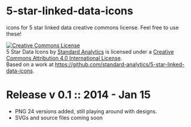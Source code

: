 5-star-linked-data-icons
========================

icons for 5 star linked data
creative commons license. Feel free to use these!

<a rel="license" href="http://creativecommons.org/licenses/by/4.0/"><img alt="Creative Commons License" style="border-width:0" src="http://i.creativecommons.org/l/by/4.0/88x31.png" /></a><br /><span xmlns:dct="http://purl.org/dc/terms/" href="http://purl.org/dc/dcmitype/StillImage" property="dct:title" rel="dct:type">5 Star Data Icons</span> by <a xmlns:cc="http://creativecommons.org/ns#" href="http://standardanalytics.io" property="cc:attributionName" rel="cc:attributionURL">Standard Analytics</a> is licensed under a <a rel="license" href="http://creativecommons.org/licenses/by/4.0/">Creative Commons Attribution 4.0 International License</a>.<br />Based on a work at <a xmlns:dct="http://purl.org/dc/terms/" href="https://github.com/standard-analytics/5-star-linked-data-icons" rel="dct:source">https://github.com/standard-analytics/5-star-linked-data-icons</a>.

Release v 0.1 :: 2014 - Jan 15
==============================
- PNG 24 versions added, still playing around with designs. 
- SVGs and source files coming soon
